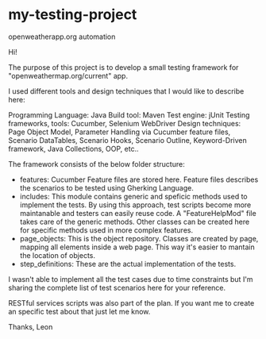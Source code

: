# my-testing-project
openweatherapp.org automation

Hi!

The purpose of this project is to develop a small testing framework for "openweathermap.org/current" app.

I used different tools and design techniques that I would like to describe here:

Programming Language: Java
Build tool: Maven
Test engine: jUnit
Testing frameworks, tools: Cucumber, Selenium WebDriver
Design techniques: Page Object Model, Parameter Handling via Cucumber feature files, Scenario DataTables, Scenario Hooks, Scenario Outline, Keyword-Driven framework, Java Collections, OOP, etc..

The framework consists of the below folder structure:

- features: Cucumber Feature files are stored here. Feature files describes the scenarios to be tested using Gherking Language.
- includes: This module contains generic and speficic methods used to implement the tests. By using this approach, test scripts become more maintanable and testers can easily reuse code. A "FeatureHelpMod" file takes care of the generic methods. Other classes can be created here for specific methods used in more complex features.
- page_objects: This is the object repository. Classes are created by page, mapping all elements inside a web page. This way it's easier to mantain the location of objects.
- step_definitions: These are the actual implementation of the tests. 

I wasn't able to implement all the test cases due to time constraints but I'm sharing the complete list of test scenarios here for your reference. 

RESTful services scripts was also part of the plan. If you want me to create an specific test about that just let me know.

Thanks,
Leon 

